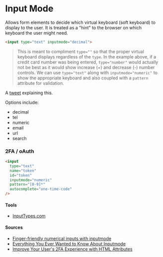 # Input Mode

Allows form elements to decide which virtual keyboard (soft keyboard) to display to the user. It is treated as a "hint" to the browser on which keyboard the user might need.

```html
<input type="text" inputmode="decimal">
```

> This is meant to compliment `type=""` so that the proper virtual keyboard displays regardless of the `type`. In the example above, if a credit card number was being entered, `type="number"` would actually not be best as it would show increase (+) and decrease (-) number controls. We can use `type="text"` along with `inputmode="numeric"` to show the appropriate keyboard and also coupled with a `pattern` attribute for validation.

A [tweet](https://twitter.com/AmeliasBrain/status/973628617413476352) explaining this.

Options include:
- decimal
- tel
- numeric
- email
- url
- search

### 2FA / oAuth

```html
<input
  type="text"
  name="token"
  id="token"
  inputmode="numeric"
  pattern="[0-9]*"
  autocomplete="one-time-code"
/>
```

#### Tools

- [InputTypes.com](https://inputtypes.com)

#### Sources

- [Finger-friendly numerical inputs with inputmode](https://css-tricks.com/finger-friendly-numerical-inputs-with-inputmode/)
- [Everything You Ever Wanted to Know About Inputmode](https://css-tricks.com/everything-you-ever-wanted-to-know-about-inputmode/)
- [Improve Your User's 2FA Experience with HTML Attributes](https://medium.com/better-programming/improve-your-users-2fa-experience-with-html-attributes-c4944daed1c6)

